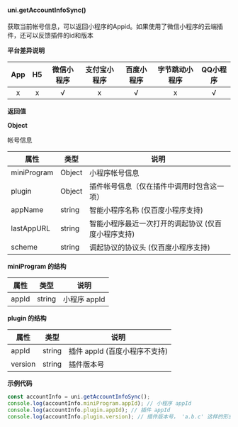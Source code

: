 
#### uni.getAccountInfoSync()

获取当前帐号信息，可以返回小程序的Appid。如果使用了微信小程序的云端插件，还可以反馈插件的id和版本

**平台差异说明**

|App|H5|微信小程序|支付宝小程序|百度小程序|字节跳动小程序|QQ小程序|
|:-:|:-:|:-:|:-:|:-:|:-:|:-:|
|x|x|√|x|√|x|√|

**返回值**

**Object**

帐号信息

| 属性 | 类型 | 说明 |
| --- | --- | --- |
| miniProgram | Object| 小程序帐号信息 |
| plugin | Object | 插件帐号信息（仅在插件中调用时包含这一项） |
| appName | string| 智能小程序名称 (仅百度小程序支持) |
| lastAppURL | string| 智能小程序最近一次打开的调起协议 (仅百度小程序支持) |
| scheme | string| 调起协议的协议头 (仅百度小程序支持) |


**miniProgram 的结构**

| 属性 | 类型 | 说明 |
| --- | --- | --- |
| appId | string | 小程序 appId |


**plugin 的结构**

| 属性 | 类型 | 说明 |
| --- | --- | --- |
| appId | string | 插件 appId (百度小程序不支持) |
| version | string | 插件版本号 |


**示例代码**

```js
const accountInfo = uni.getAccountInfoSync();
console.log(accountInfo.miniProgram.appId); // 小程序 appId
console.log(accountInfo.plugin.appId); // 插件 appId
console.log(accountInfo.plugin.version); // 插件版本号， 'a.b.c' 这样的形式
```
